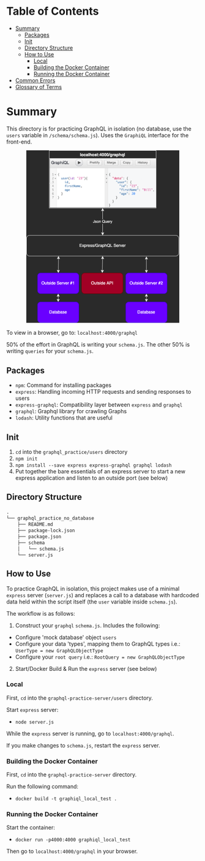 # Table of Contents
* [Summary](#summary)
    * [Packages](#packages)
    * [Init](#init)
    * [Directory Structure](#directory-structure)
    * [How to Use](#how-to-use)
        * [Local](#local)
        * [Building the Docker Container](#building-the-docker-continer)
        * [Running the Docker Container](#running-the-docker-container)
* [Common Errors](#common-errors)
* [Glossary of Terms](#glossary-of-terms)

# Summary
This directory is for practicing GraphQL in isolation (no database, use the `users` variable in `/schema/schema.js`). Uses the `GraphiQL` interface for the front-end.

<p align="center">
<img src="images/graphql_practice_server_schema_database.png" width="400" margin-left="auto" margin-right="auto">
</p>

To view in a browser, go to: `localhost:4000/graphql`

50% of the effort in GraphQL is writing your `schema.js`. The other 50% is writing `queries` for your `schema.js`.

## Packages
* `npm`: Command for installing packages
* `express`: Handling incoming HTTP requests and sending responses to users  
* `express-graphql`: Compatibility layer between `express` and `graphql`
* `graphql`: Graphql library for crawling Graphs
* `lodash`: Utility functions that are useful

## Init
1. `cd` into the `graphql_practice/users` directory
2. `npm init`
3. `npm install --save express express-graphql graphql lodash`
4. Put together the bare essentials of an express server to start a new express application and listen to an outside port (see below)

## Directory Structure
```
.
└── graphql_practice_no_database
    ├── README.md
    ├── package-lock.json
    ├── package.json
    ├── schema
    │   └── schema.js
    └── server.js
```

## How to Use
To practice GraphQL in isolation, this project makes use of a minimal `express` server (`server.js`) and replaces a call to a database with hardcoded data held within the script itself (the `user` variable inside `schema.js`).

The workflow is as follows:
1. Construct your `graphql` `schema.js`. Includes the following:
  * Configure 'mock database' object `users`
  * Configure your data 'types', mapping them to GraphQL types i.e.: `UserType = new GraphQLObjectType`
  * Configure your `root query` i.e.: `RootQuery = new GraphQLObjectType`
2. Start/Docker Build & Run the `express` server (see below)

### Local
First, `cd` into the `graphql-practice-server/users` directory.

Start `express` server:
* `node server.js`

While the `express` server is running, go to `localhost:4000/graphql`.

If you make changes to `schema.js`, restart the `express` server.

### Building the Docker Container
First, `cd` into the `graphql-practice-server` directory.

Run the following command:
* `docker build -t graphiql_local_test .`

### Running the Docker Container
Start the container:
* `docker run -p4000:4000 graphiql_local_test`

Then go to `localhost:4000/graphql` in your browser.